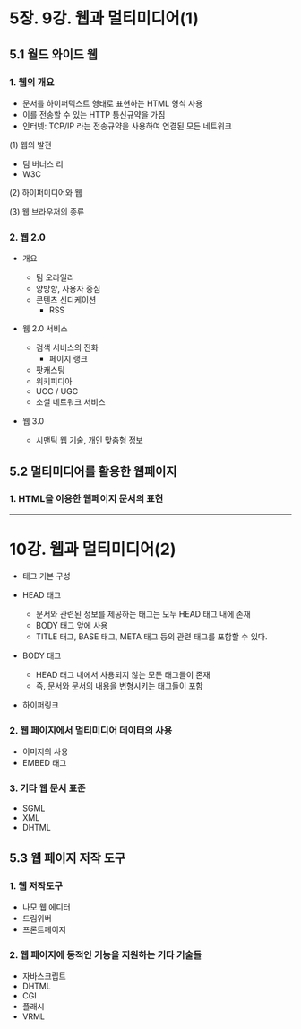 # 5장. 9강. 웹과 멀티미디어(1)

## 5.1 월드 와이드 웹

### 1. 웹의 개요
* 문서를 하이퍼텍스트 형태로 표현하는 HTML 형식 사용
* 이를 전송할 수 있는 HTTP 통신규약을 가짐
* 인터넷: TCP/IP 라는 전송규약을 사용하여 연결된 모든 네트워크

(1) 웹의 발전
* 팀 버너스 리
* W3C

(2) 하이퍼미디어와 웹

(3) 웹 브라우저의 종류

### 2. 웹 2.0
* 개요
  * 팀 오라일리
  * 양방향, 사용자 중심
  * 콘텐츠 신디케이션
    * RSS

* 웹 2.0 서비스
  * 검색 서비스의 진화
    * 페이지 랭크
  * 팟캐스팅
  * 위키피디아
  * UCC / UGC
  * 소셜 네트워크 서비스

* 웹 3.0
  * 시맨틱 웹 기술, 개인 맞춤형 정보

## 5.2 멀티미디어를 활용한 웹페이지

### 1. HTML을 이용한 웹페이지 문서의 표현

---
# 10강. 웹과 멀티미디어(2)

* 태그 기본 구성
* HEAD 태그
  * 문서와 관련된 정보를 제공하는 태그는 모두 HEAD 태그 내에 존재
  * BODY 태그 앞에 사용
  * TITLE 태그, BASE 태그, META 태그 등의 관련 태그를 포함할 수 있다.
* BODY 태그
  * HEAD 태그 내에서 사용되지 않는 모든 태그들이 존재
  * 즉, 문서와 문서의 내용을 변형시키는 태그들이 포함



* 하이퍼링크

### 2. 웹 페이지에서 멀티미디어 데이터의 사용
* 이미지의 사용
* EMBED 태그

### 3. 기타 웹 문서 표준
* SGML
* XML
* DHTML

## 5.3 웹 페이지 저작 도구

### 1. 웹 저작도구

* 나모 웹 에디터
* 드림위버
* 프론트페이지

### 2. 웹 페이지에 동적인 기능을 지원하는 기타 기술들

* 자바스크립트
* DHTML
* CGI
* 플래시
* VRML